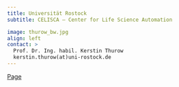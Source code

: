 ```yaml
---
title: Universität Rostock	
subtitle: CELISCA – Center for Life Science Automation

image: thurow_bw.jpg
align: left
contact: >
  Prof. Dr. Ing. habil. Kerstin Thurow
  kerstin.thurow(at)uni-rostock.de
---
```


[Page](https://pharmacology.umg.eu/research/meyer-lab/)
